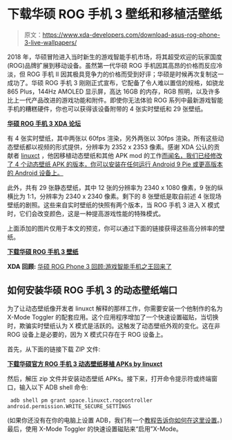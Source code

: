 # 下载华硕 ROG 手机 3 壁纸和移植活壁纸

> 原文：<https://www.xda-developers.com/download-asus-rog-phone-3-live-wallpapers/>

2018 年，华硕冒险进入当时新生的游戏智能手机市场，将其超受欢迎的玩家国度(ROG)品牌扩展到移动设备。虽然第一代华硕 ROG 手机因其高昂的价格而反应冷淡，但 ROG 手机 II 因其极具竞争力的价格而受到好评；华硕是时候再次复制这一成功了。华硕 ROG 手机 3 刚刚正式宣布，它配备了令人难以置信的规格，如骁龙 865 Plus，144Hz AMOLED 显示屏，高达 16GB 的内存，RGB 照明，以及许多比上一代产品改进的游戏功能和附件。即使你无法体验 ROG 系列中最新游戏智能手机的糟糕硬件，你也可以获得该设备附带的 4 张实时壁纸和 29 张壁纸。

**[华硕 ROG 手机 3 XDA 论坛](https://forum.xda-developers.com/asus-rog-phone-3)**

有 4 张实时壁纸，其中两张以 60fps 渲染，另外两张以 30fps 渲染。所有这些动态壁纸都以视频的形式提供，分辨率为 2352 x 2353 像素。感谢 XDA 公认的贡献者 [linuxct](https://forum.xda-developers.com/member.php?u=4787101) ，他因移植动态壁纸和其他 APK mod 的工作[而闻名，我们已经修改了 4 个动态壁纸 APK 的版本，你可以安装在任何运行 Android 9 Pie 或更高版本的 Android 设备上。](https://www.xda-developers.com/download-miui-12-super-earth-mars-live-wallpapers-ported-other-devices/)

此外，共有 29 张静态壁纸，其中 12 张的分辨率为 2340 x 1080 像素，9 张的纵横比为 1:1，分辨率为 2340 x 2340 像素。剩下的 8 张壁纸是取自前述 4 张现场壁纸的剧照。这些来自实时壁纸的快照有两个版本，当 ROG 手机 3 进入 X 模式时，它们会改变颜色，这是一种提高游戏性能的特殊模式。

上面添加的图片仅用于本文的预览，你可以通过下面的链接获得这些高分辨率的壁纸。

**[下载华硕 ROG 手机 3 壁纸](https://www.androidfilehost.com/?fid=8889791610682897984)**

**XDA 回顾:** [华硕 ROG Phone 3 回顾:游戏智能手机之王回来了](https://www.xda-developers.com/asus-rog-phone-3-review/)

## 如何安装华硕 ROG 手机 3 的动态壁纸端口

为了让动态壁纸像开发者 linuxct 解释的那样工作，你需要安装一个他制作的名为 X-Mode Toggler 的配套应用。这个应用程序增加了一个快速设置磁贴，当切换时，欺骗实时壁纸认为 X 模式是活跃的。这触发了动态壁纸外观的变化。这在非 ROG 设备上是必要的，因为 X 模式只存在于 ROG 设备上。

首先，从下面的链接下载 ZIP 文件:

**[下载华硕官方 ROG 手机 3 动态壁纸移植 APKs by linuxct](https://www.androidfilehost.com/?fid=8889791610682897978)**

然后，解压 zip 文件并安装动态壁纸 APKs。接下来，打开命令提示符或终端窗口，输入以下 ADB shell 命令:

```
 adb shell pm grant space.linuxct.rogcontroller android.permission.WRITE_SECURE_SETTINGS 
```

(如果你还没有在你的电脑上设置 ADB，我们有一个[教程告诉你如何在这里设置](https://www.xda-developers.com/install-adb-windows-macos-linux/)。)最后，使用 X-Mode Toggler 的快速设置磁贴来“启用”X-Mode。